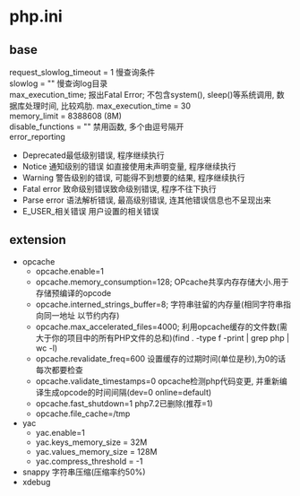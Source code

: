 # php.ini

## base

request_slowlog_timeout = 1 慢查询条件  
slowlog = "" 慢查询log目录  
max_execution_time; 报出Fatal Error; 不包含system(), sleep()等系统调用, 数据库处理时间, 比较鸡肋.
max_execution_time = 30  
memory_limit = 8388608 (8M)  
disable_functions = "" 禁用函数, 多个由逗号隔开  
error_reporting  

- Deprecated最低级别错误, 程序继续执行  
- Notice 通知级别的错误 如直接使用未声明变量, 程序继续执行  
- Warning 警告级别的错误, 可能得不到想要的结果, 程序继续执行  
- Fatal error  致命级别错误致命级别错误, 程序不往下执行  
- Parse error 语法解析错误, 最高级别错误, 连其他错误信息也不呈现出来  
- E_USER_相关错误 用户设置的相关错误  

## extension  

- opcache  
  - opcache.enable=1  
  - opcache.memory_consumption=128; OPcache共享内存存储大小.用于存储预编译的opcode  
  - opcache.interned_strings_buffer=8; 字符串驻留的内存量(相同字符串指向同一地址 以节约内存)  
  - opcache.max_accelerated_files=4000; 利用opcache缓存的文件数(需大于你的项目中的所有PHP文件的总和)(find . -type f -print | grep php | wc -l)  
  - opcache.revalidate_freq=600 设置缓存的过期时间(单位是秒),为0的话每次都要检查  
  - opcache.validate_timestamps=0 opcache检测php代码变更, 并重新编译生成opcode的时间间隔(dev=0 online=default)  
  - opcache.fast_shutdown=1 php7.2已删除(推荐=1)  
  - opcache.file_cache=/tmp  
- yac  
  - yac.enable=1  
  - yac.keys_memory_size = 32M  
  - yac.values_memory_size = 128M  
  - yac.compress_threshold = -1  
- snappy 字符串压缩(压缩率约50%)  
- xdebug  
